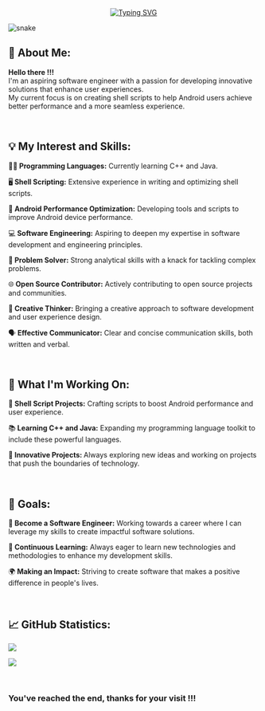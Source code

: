 <div align="center">
<a href="https://git.io/typing-svg">
<img src="https://readme-typing-svg.demolab.com?font=Agency+FB&size=38&weight=500&duration=5000&pause=1000&color=F7F7F7&center=true&vCenter=true&random=true&width=650&height=80&lines=Thanks+for+visiting+my+profile+!!!;I'm+always+learning...;Are+you+a+developer+too+%3F;Wanna+see+what+I've+been+working+on+%3F;Feels+so+good+when+stuff+just+works+!!!;Care+to+take+a+look+around+?" alt="Typing SVG" />
</a>
</div>


![snake](https://github.com/user-attachments/assets/39d68c8c-60a8-4fa7-bd5b-d5b682c1bb57)


<h2>🌟 About Me: </h2> 
<p><b>Hello there !!!</b></br>
I'm an aspiring software engineer with a passion for developing innovative solutions that enhance user experiences. </br>
My current focus is on creating shell scripts to help Android users achieve better performance and a more seamless experience.</p>
</br>

<h2>💡 My Interest and Skills: </h2>
<p>👨‍💻<b> Programming Languages:</b> Currently learning C++ and Java.</p>
<p>🖥️<b> Shell Scripting:</b> Extensive experience in writing and optimizing shell scripts. </p>
<p>📱<b> Android Performance Optimization:</b> Developing tools and scripts to improve Android device performance. </p>
<p>💻<b> Software Engineering:</b> Aspiring to deepen my expertise in software development and engineering principles.</p>
<p>🧠<b> Problem Solver:</b> Strong analytical skills with a knack for tackling complex problems. </p>
<p>🌐<b> Open Source Contributor:</b> Actively contributing to open source projects and communities. </p>
<p>🎨<b> Creative Thinker:</b> Bringing a creative approach to software development and user experience design. </p>
<p>🗣️<b> Effective Communicator:</b> Clear and concise communication skills, both written and verbal. </p>
</br>

<h2>🔭 What I'm Working On: </h2>
<p>🔧<b> Shell Script Projects:</b> Crafting scripts to boost Android performance and user experience. </p>
<p>📚<b> Learning C++ and Java:</b> Expanding my programming language toolkit to include these powerful languages. </p>
<p>🚀<b> Innovative Projects: </b> Always exploring new ideas and working on projects that push the boundaries of technology. </p>
</br>

<h2>🎯 Goals: </h2>
<p>🎯<b> Become a Software Engineer:</b> Working towards a career where I can leverage my skills to create impactful software solutions. </p>
<p>🚀<b> Continuous Learning:</b> Always eager to learn new technologies and methodologies to enhance my development skills. </p>
<p>🌍<b> Making an Impact:</b> Striving to create software that makes a positive difference in people's lives. </p>
</br>

<h2>📈 GitHub Statistics: </h2>

![](https://github-readme-streak-stats.herokuapp.com/?user=droideverything&theme=dark&hide_border=false)

[![](https://visitcount.itsvg.in/api?id=droideverything&label=Profile%20Views%20Per%20Month&icon=5&pretty=false)](https://visitcount.itsvg.in)

</br>
<h3> You've reached the end, thanks for your visit !!! </h3>

<!---
DroidEverything/DroidEverything is a ✨ special ✨ repository because its `README.md` (this file) appears on your GitHub profile.
You can click the Preview link to take a look at your changes.

--->
